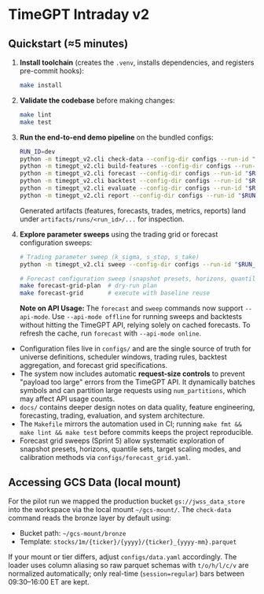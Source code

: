 # TimeGPT Intraday v2

## Quickstart (≈5 minutes)

1. **Install toolchain** (creates the `.venv`, installs dependencies, and registers pre-commit hooks):

   ```bash
   make install
   ```

2. **Validate the codebase** before making changes:

   ```bash
   make lint
   make test
   ```

3. **Run the end-to-end demo pipeline** on the bundled configs:

   ```bash
   RUN_ID=dev
   python -m timegpt_v2.cli check-data --config-dir configs --run-id "$RUN_ID"
   python -m timegpt_v2.cli build-features --config-dir configs --run-id "$RUN_ID"
   python -m timegpt_v2.cli forecast --config-dir configs --run-id "$RUN_ID" --api-mode offline
   python -m timegpt_v2.cli backtest --config-dir configs --run-id "$RUN_ID"
   python -m timegpt_v2.cli evaluate --config-dir configs --run-id "$RUN_ID"
   python -m timegpt_v2.cli report --config-dir configs --run-id "$RUN_ID"
   ```

   Generated artifacts (features, forecasts, trades, metrics, reports) land under
   `artifacts/runs/<run_id>/...` for inspection.

4. **Explore parameter sweeps** using the trading grid or forecast configuration sweeps:

   ```bash
   # Trading parameter sweep (k_sigma, s_stop, s_take)
   python -m timegpt_v2.cli sweep --config-dir configs --run-id "$RUN_ID" --api-mode offline

   # Forecast configuration sweep (snapshot presets, horizons, quantiles, calibration)
   make forecast-grid-plan  # dry-run plan
   make forecast-grid       # execute with baseline reuse
   ```

   **Note on API Usage:** The `forecast` and `sweep` commands now support `--api-mode`. Use `--api-mode offline` for running sweeps and backtests without hitting the TimeGPT API, relying solely on cached forecasts. To refresh the cache, run `forecast` with `--api-mode online`.

- Configuration files live in `configs/` and are the single source of truth for universe definitions,
  scheduler windows, trading rules, backtest aggregation, and forecast grid specifications.
- The system now includes automatic **request-size controls** to prevent "payload too large" errors from the TimeGPT API. It dynamically batches symbols and can partition large requests using `num_partitions`, which may affect API usage counts.
- `docs/` contains deeper design notes on data quality, feature engineering, forecasting, trading, evaluation, and system architecture.
- The `Makefile` mirrors the automation used in CI; running `make fmt && make lint && make test`
  before commits keeps the project reproducible.
- Forecast grid sweeps (Sprint 5) allow systematic exploration of snapshot presets, horizons, quantile sets, target scaling modes, and calibration methods via `configs/forecast_grid.yaml`.

## Accessing GCS Data (local mount)

For the pilot run we mapped the production bucket `gs://jwss_data_store` into the workspace via the
local mount `~/gcs-mount/`. The `check-data` command reads the bronze layer by default using:

- Bucket path: `~/gcs-mount/bronze`
- Template: `stocks/1m/{ticker}/{yyyy}/{ticker}_{yyyy-mm}.parquet`

If your mount or tier differs, adjust `configs/data.yaml` accordingly. The loader uses column aliasing
so raw parquet schemas with `t/o/h/l/c/v` are normalized automatically; only real-time (`session=regular`)
bars between 09:30–16:00 ET are kept.
